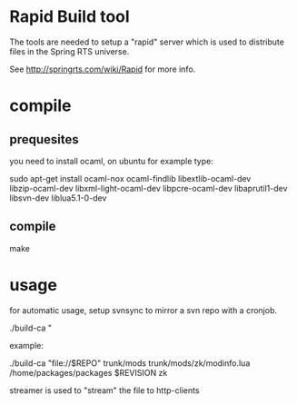 # Rapid Build tool

The tools are needed to setup a "rapid" server which is used to distribute
files in the Spring RTS universe.

See http://springrts.com/wiki/Rapid for more info.

# compile

## prequesites
you need to install ocaml, on ubuntu for example type:

sudo apt-get install ocaml-nox ocaml-findlib libextlib-ocaml-dev \
    libzip-ocaml-dev libxml-light-ocaml-dev libpcre-ocaml-dev libaprutil1-dev \
    libsvn-dev liblua5.1-0-dev


## compile

make


# usage

for automatic usage, setup svnsync to mirror a svn repo with a cronjob.

./build-ca <svn url>" <path to read get logs from> <modinfo lua or tdf> <path to the file store> <revision> <rapid tag>

example:

./build-ca "file://$REPO" trunk/mods trunk/mods/zk/modinfo.lua /home/packages/packages $REVISION zk


streamer is used to "stream" the file to http-clients
